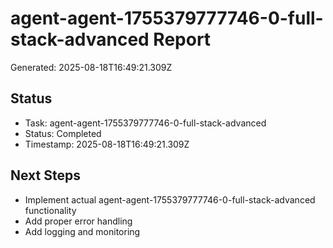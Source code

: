 # agent-agent-1755379777746-0-full-stack-advanced Report

Generated: 2025-08-18T16:49:21.309Z

## Status
- Task: agent-agent-1755379777746-0-full-stack-advanced
- Status: Completed
- Timestamp: 2025-08-18T16:49:21.309Z

## Next Steps
- Implement actual agent-agent-1755379777746-0-full-stack-advanced functionality
- Add proper error handling
- Add logging and monitoring
